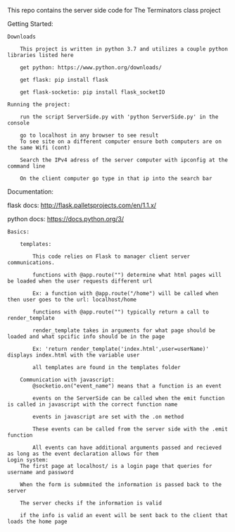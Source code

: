 This repo contains the server side code for The Terminators class project

Getting Started:

	Downloads
	
		This project is written in python 3.7 and utilizes a couple python libraries listed here
		
		get python: https://www.python.org/downloads/
		
		get flask: pip install flask 
		
		get flask-socketio: pip install flask_socketIO
		
	Running the project:
	
		run the script ServerSide.py with 'python ServerSide.py' in the console
		
		go to localhost in any browser to see result
		To see site on a different computer ensure both computers are on the same Wifi (cont)
		
		Search the IPv4 adress of the server computer with ipconfig at the command line
		
		On the client computer go type in that ip into the search bar
		
Documentation:

flask docs: http://flask.palletsprojects.com/en/1.1.x/

python docs: https://docs.python.org/3/

	Basics:
	
		templates:
		
			This code relies on Flask to manager client server communications.
			
			functions with @app.route("") determine what html pages will be loaded when the user requests different url
			
			Ex: a function with @app.route("/home") will be called when then user goes to the url: localhost/home
			
			functions with @app.route("") typically return a call to render_template
			
			render_template takes in arguments for what page should be loaded and what spcific info should be in the page
			
			Ex: 'return render_template('index.html',user=userName)' displays index.html with the variable user
			
			all templates are found in the templates folder
	
		Communication with javascript:
			@socketio.on("event_name") means that a function is an event
			
			events on the ServerSide can be called when the emit function is called in javascript with the correct function name
			
			events in javascript are set with the .on method 
			
			These events can be called from the server side with the .emit function 
			
			All events can have additional arguments passed and recieved as long as the event declaration allows for them
	Login system:
		The first page at localhost/ is a login page that queries for username and password
		
		When the form is submmited the information is passed back to the server
		
		The server checks if the information is valid 
		
		if the info is valid an event will be sent back to the client that loads the home page
	